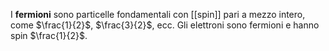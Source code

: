 I **fermioni** sono particelle fondamentali con [[spin]] pari a mezzo intero, come $\frac{1}{2}$, $\frac{3}{2}$, ecc. Gli elettroni sono fermioni e hanno spin $\frac{1}{2}$.